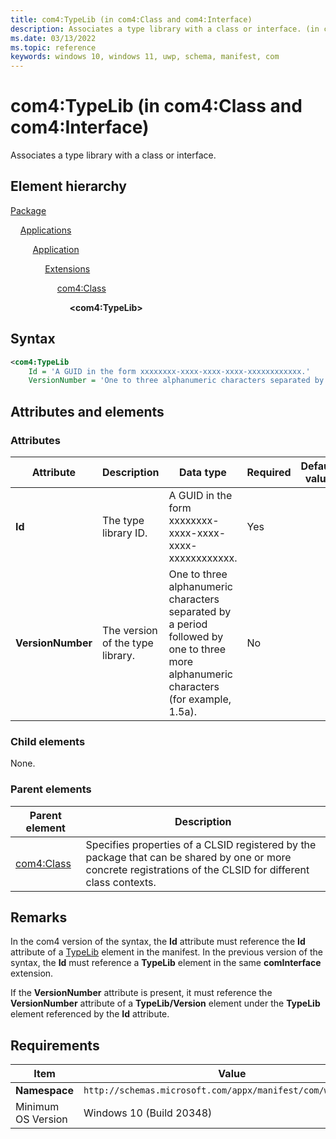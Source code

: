 ```yaml
---
title: com4:TypeLib (in com4:Class and com4:Interface)
description: Associates a type library with a class or interface. (in com4:Class and com4:Interface)
ms.date: 03/13/2022
ms.topic: reference
keywords: windows 10, windows 11, uwp, schema, manifest, com
---
```


# com4:TypeLib (in com4:Class and com4:Interface)

Associates a type library with a class or interface.

## Element hierarchy

[Package](element-package.md)

&nbsp;&nbsp;&nbsp;&nbsp;[Applications](element-applications.md)

&nbsp;&nbsp;&nbsp;&nbsp; &nbsp;&nbsp;&nbsp;&nbsp;[Application](element-application.md)

&nbsp;&nbsp;&nbsp;&nbsp; &nbsp;&nbsp;&nbsp;&nbsp; &nbsp;&nbsp;&nbsp;&nbsp;[Extensions](element-1-extensions.md)

&nbsp;&nbsp;&nbsp;&nbsp; &nbsp;&nbsp;&nbsp;&nbsp; &nbsp;&nbsp;&nbsp;&nbsp; &nbsp;&nbsp;&nbsp;&nbsp;[com4:Class](element-com4-class.md)

&nbsp;&nbsp;&nbsp;&nbsp; &nbsp;&nbsp;&nbsp;&nbsp; &nbsp;&nbsp;&nbsp;&nbsp; &nbsp;&nbsp;&nbsp;&nbsp; &nbsp;&nbsp;&nbsp;&nbsp;**\<com4:TypeLib\>**

## Syntax

```xml
<com4:TypeLib
    Id = 'A GUID in the form xxxxxxxx-xxxx-xxxx-xxxx-xxxxxxxxxxxx.'
    VersionNumber = 'One to three alphanumeric characters separated by a period followed by one to three more alphanumeric characters (for example, 1.5a).' />
```

## Attributes and elements

### Attributes

| Attribute | Description | Data type | Required | Default value |
|-|-|-|-|-|
| **Id** | The type library ID. | A GUID in the form xxxxxxxx-xxxx-xxxx-xxxx-xxxxxxxxxxxx. | Yes |  |
| **VersionNumber** | The version of the type library. | One to three alphanumeric characters separated by a period followed by one to three more alphanumeric characters (for example, 1.5a). | No |  |

### Child elements

None.

### Parent elements

| Parent element | Description |
|-|-|
| [com4:Class](element-com4-class.md) | Specifies properties of a CLSID registered by the package that can be shared by one or more concrete registrations of the CLSID for different class contexts. |

## Remarks

In the com4 version of the syntax, the **Id** attribute must reference the **Id** attribute of a [TypeLib](element-com4-typelib.md) element in the manifest. In the previous version of the syntax, the **Id** must reference a **TypeLib** element in the same **comInterface** extension.

If the **VersionNumber** attribute is present, it must reference the **VersionNumber** attribute of a **TypeLib/Version** element under the **TypeLib** element referenced by the **Id** attribute.

## Requirements

| Item | Value |
|--|--|
| **Namespace** | `http://schemas.microsoft.com/appx/manifest/com/windows10/4` |
| Minimum OS Version | Windows 10 (Build 20348) |
